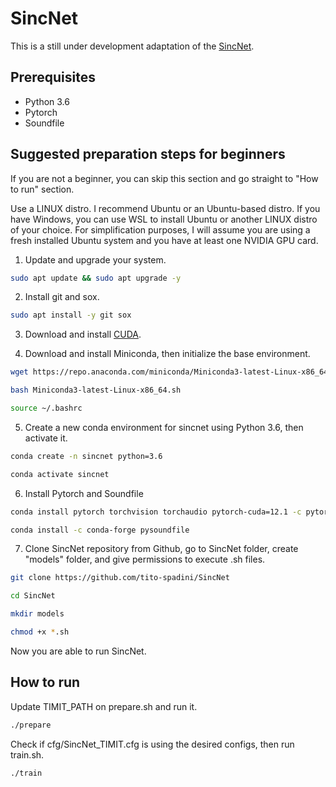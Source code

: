 
# SincNet
This is a still under development adaptation of the [SincNet](https://github.com/mravanelli/SincNet).

## Prerequisites
- Python 3.6
- Pytorch
- Soundfile


## Suggested preparation steps for beginners
If you are not a beginner, you can skip this section and go straight to "How to run" section.

Use a LINUX distro. I recommend Ubuntu or an Ubuntu-based distro. If you have Windows, you can use WSL to install Ubuntu or another LINUX distro of your choice. For simplification purposes, I will assume you are using a fresh installed Ubuntu system and you have at least one NVIDIA GPU card.

1. Update and upgrade your system.
```bash
sudo apt update && sudo apt upgrade -y
```

2. Install git and sox.
```bash
sudo apt install -y git sox
```

3. Download and install [CUDA](https://developer.nvidia.com/cuda-downloads).

4. Download and install Miniconda, then initialize the base environment.
```bash
wget https://repo.anaconda.com/miniconda/Miniconda3-latest-Linux-x86_64.sh
```
```bash
bash Miniconda3-latest-Linux-x86_64.sh
```
```bash
source ~/.bashrc
```

5. Create a new conda environment for sincnet using Python 3.6, then activate it.
```bash
conda create -n sincnet python=3.6
```
```bash
conda activate sincnet
```

6. Install Pytorch and Soundfile
```bash
conda install pytorch torchvision torchaudio pytorch-cuda=12.1 -c pytorch -c nvidia
```
```bash
conda install -c conda-forge pysoundfile
```

7. Clone SincNet repository from Github, go to SincNet folder, create "models" folder, and give permissions to execute .sh files.
```bash
git clone https://github.com/tito-spadini/SincNet
```
```bash
cd SincNet
```
```bash
mkdir models
```
```bash
chmod +x *.sh
```

Now you are able to run SincNet.


## How to run
Update TIMIT_PATH on prepare.sh and run it.
```bash
./prepare
```

Check if cfg/SincNet_TIMIT.cfg is using the desired configs, then run train.sh.
```bash
./train
```